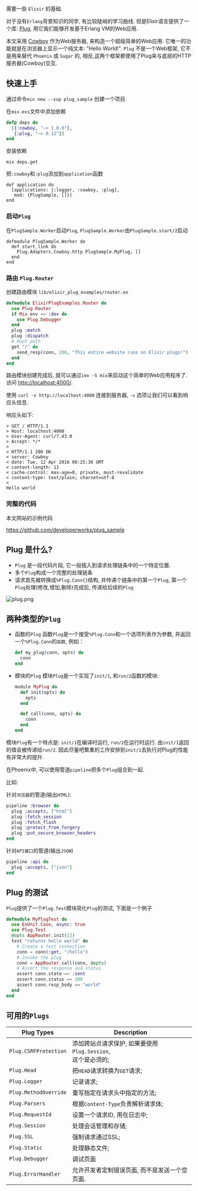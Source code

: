 需要一些 `Elixir` 的基础. 

对于没有`Erlang`背景知识的同学, 有比较陡峭的学习曲线. 但是Elixir语言提供了一个库: [Plug](https://github.com/elixir-lang/plug), 用它我们能够开发基于Erlang VM的Web应用.

本文采用 [Cowboy](https://github.com/ninenines/cowboy) 作为Web服务器, 来构造一个超级简单的Web应用. 它唯一的功能就是在浏览器上显示一个纯文本: "Hello World!". `Plug` 不是一个Web框架, 它不是用来替代 `Phoenix` 或 `Sugar` 的, 相反,这两个框架都使用了Plug来与底层的HTTP服务器(Cowboy)交互. 

## 快速上手

通过命令`mix new --sup plug_sample` 创建一个项目.

在`mix.exs`文件中添加依赖

```elixir
defp deps do
  [{:cowboy, "~> 1.0.0"},
   {:plug, "~> 0.12"}]
end
```

安装依赖

```
mix deps.get
```

把`:cowboy`和`:plug`添加到`application`函数

```
def application do
  [applications: [:logger, :cowboy, :plug],
   mod: {PlugSample, []}]
end
```

### 启动`Plug`

在`PlugSample.Worker`启动`Plug`, `PlugSample.Worker`由`PlugSample.start/2`启动

```
defmodule PlugSample.Worker do
  def start_link do
    Plug.Adapters.Cowboy.http PlugSample.MyPlug, []
  end
end

```

### 路由 `Plug.Router`

创建路由模块 `lib/elixir_plug_examples/router.ex`

```elixir
defmodule ElixirPlugExamples.Router do
  use Plug.Router
  if Mix.env == :dev do
    use Plug.Debugger
  end
  plug :match
  plug :dispatch
  # Root path
  get "/" do
    send_resp(conn, 200, "This entire website runs on Elixir plugs!")
  end
end
```

路由模块创建完成后, 就可以通过`iex -S mix`来启动这个简单的Web应用程序了. 访问 [http://localhost:4000/](http://localhost:4000/).

使用 `curl -v http://localhost:4000` 连接到服务器, `-v` 选项让我们可以看到响应头信息.

响应头如下:

```
> GET / HTTP/1.1
> Host: localhost:4000
> User-Agent: curl/7.43.0
> Accept: */*
> 
< HTTP/1.1 200 OK
< server: Cowboy
< date: Tue, 12 Apr 2016 08:25:38 GMT
< content-length: 11
< cache-control: max-age=0, private, must-revalidate
< content-type: text/plain; charset=utf-8
< 
Hello world
```

### 完整的代码

本文网站的示例代码

https://github.com/developerworks/plug_sample

## Plug 是什么?

- `Plug` 是一段代码片段, 它一般插入到请求处理链条中的一个特定位置.
- 多个`Plug`构成一个完整的处理链条
- 请求首先被转换成`%Plug.Conn{}`结构, 并传递个链条中的第一个`Plug`, 第一个`Plug`处理(修改,增加,删除)完成后, 传递给后续的`Plug`

![plug.png][1]


## 两种类型的`Plug`

- 函数的`Plug`
  函数`Plug`是一个接受`%Plug.Conn`和一个选项列表作为参数, 并返回一个`%Plug.Conn`的`函数`, 例如：
    ```elixir
    def my_plug(conn, opts) do
      conn
    end
    ```

- 模块的`Plug`
  模块`Plug`是一个实现了`init/1`, 和`run/2`函数的模块:
    ```elixir
    module MyPlug do
      def init(opts) do
        opts
      end
    
      def call(conn, opts) do
        conn
      end
    end
    ```

模块`Plug`有一个特点是: `init/1`在编译时运行, `run/2`在运行时运行. 由`init/1`返回的值会被传递给`run/2`. 因此尽量吧繁重的工作安排到`init/1`去执行对Plug的性能有非常大的提升.

在Phoenix中, 可以使用管道`pipeline`把多个`Plug`组合到一起. 

比如:

针对`浏览器`的管道(输出`HTML`):

```elixir
pipeline :browser do
  plug :accepts, ["html"]
  plug :fetch_session
  plug :fetch_flash
  plug :protect_from_forgery
  plug :put_secure_browser_headers
end
```

针对`API接口`的管道(输出`JSON`)

```elixir
pipeline :api do
  plug :accepts, ["json"]
end
```

  [1]: /img/bVu7eA

## Plug 的测试

`Plug`提供了一个`Plug.Test`模块简化`Plug`的测试, 下面是一个例子

```elixir
defmodule MyPlugTest do
  use ExUnit.Case, async: true
  use Plug.Test
  @opts AppRouter.init([])
  test "returns hello world" do
    # Create a test connection
    conn = conn(:get, "/hello")
    # Invoke the plug
    conn = AppRouter.call(conn, @opts)
    # Assert the response and status
    assert conn.state == :sent
    assert conn.status == 200
    assert conn.resp_body == "world"
  end
end
```

## 可用的`Plugs`

| Plug Types | Description |
| --------- | ----------- |
| `Plug.CSRFProtection` | 添加跨站点请求保护, 如果要使用`Plug.Session`,<br> 这个是必须的;
| `Plug.Head` | 把`HEAD`请求转换为`GET`请求;
| `Plug.Logger` | 记录请求;
| `Plug.MethodOverride` | 重写指定在请求头中指定的方法;
| `Plug.Parsers` | 根据`Content-Type`负责解析请求体;
| `Plug.RequestId` | 设置一个请求ID, 用在日志中;
| `Plug.Session` | 处理会话管理和存储;
| `Plug.SSL` | 强制请求通过SSL;
| `Plug.Static` | 处理静态文件;
| `Plug.Debugger` | 调试页面
| `Plug.ErrorHandler` | 允许开发者定制错误页面, 而不是发送一个空页面.


